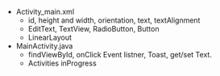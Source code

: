 - Activity_main.xml
  - id, height and width, orientation, text, textAlignment
  - EditText, TextView, RadioButton, Button
  - LinearLayout
- MainActivity.java
  - findViewById, onClick Event listner, Toast, get/set Text.
  - Activities inProgress